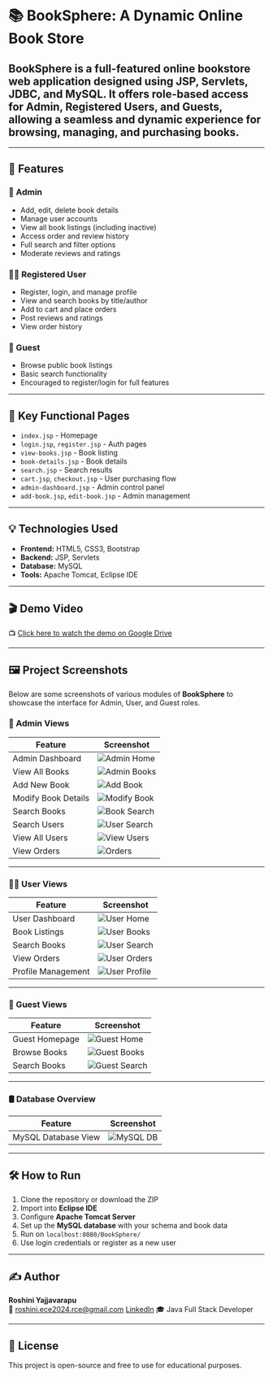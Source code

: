 # 📚 BookSphere: A Dynamic Online Book Store

## **BookSphere** is a full-featured online bookstore web application designed using **JSP, Servlets, JDBC, and MySQL**. It offers role-based access for Admin, Registered Users, and Guests, allowing a seamless and dynamic experience for browsing, managing, and purchasing books.

---

## 🚀 Features

### 👤 Admin
- Add, edit, delete book details
- Manage user accounts
- View all book listings (including inactive)
- Access order and review history
- Full search and filter options
- Moderate reviews and ratings

### 🧑‍💼 Registered User
- Register, login, and manage profile
- View and search books by title/author
- Add to cart and place orders
- Post reviews and ratings
- View order history

### 👀 Guest
- Browse public book listings
- Basic search functionality
- Encouraged to register/login for full features

---

## 🔎 Key Functional Pages

- `index.jsp` - Homepage  
- `login.jsp`, `register.jsp` - Auth pages  
- `view-books.jsp` - Book listing  
- `book-details.jsp` - Book details  
- `search.jsp` - Search results  
- `cart.jsp`, `checkout.jsp` - User purchasing flow  
- `admin-dashboard.jsp` - Admin control panel  
- `add-book.jsp`, `edit-book.jsp` - Admin management  

---

## 💡 Technologies Used

- **Frontend:** HTML5, CSS3, Bootstrap  
- **Backend:** JSP, Servlets  
- **Database:** MySQL  
- **Tools:** Apache Tomcat, Eclipse IDE  

---

## 🎬 Demo Video

📺 [Click here to watch the demo on Google Drive](https://drive.google.com/file/d/1fmdu7G9BNVQw2Uj-540KXVnSCBWQoeJO/view?usp=sharing)


---

## 🖼️ Project Screenshots

Below are some screenshots of various modules of **BookSphere** to showcase the interface for Admin, User, and Guest roles.

### 🔐 Admin Views

| Feature | Screenshot |
|--------|------------|
| Admin Dashboard | ![Admin Home](/Screenshots/admin-home.png) |
| View All Books | ![Admin Books](/Screenshots/admin-books.png?raw=true) |
| Add New Book | ![Add Book](/Screenshots/admin-add-book.png?raw=true) |
| Modify Book Details | ![Modify Book](/Screenshots/admin-book-modify.png?raw=true) |
| Search Books | ![Book Search](/Screenshots/admin-book-search.png?raw=true) |
| Search Users | ![User Search](/Screenshots/admin-search-user.png?raw=true) |
| View All Users | ![View Users](/Screenshots/admin-view-users.png?raw=true) |
| View Orders | ![Orders](/Screenshots/admin-view-orders.png?raw=true) |

---

### 🧑‍💼 User Views

| Feature | Screenshot |
|--------|------------|
| User Dashboard | ![User Home](/Screenshots/user-home.png?raw=true) |
| Book Listings | ![User Books](/Screenshots/user-books.png?raw=true) |
| Search Books | ![User Search](/Screenshots/user-search.png?raw=true) |
| View Orders | ![User Orders](/Screenshots/user-orders.png?raw=true) |
| Profile Management | ![User Profile](/Screenshots/user-profile.png?raw=true) |

---

### 👀 Guest Views

| Feature | Screenshot |
|--------|------------|
| Guest Homepage | ![Guest Home](/Screenshots/guest-home.png?raw=true) |
| Browse Books | ![Guest Books](/Screenshots/guest-books.png?raw=true) |
| Search Books | ![Guest Search](/Screenshots/guest-search.png?raw=true) |

---

### 🛢️ Database Overview

| Feature | Screenshot |
|--------|------------|
| MySQL Database View | ![MySQL DB](/Screenshots/mysl-db.png?raw=true) |

---

## 🛠️ How to Run

1. Clone the repository or download the ZIP
2. Import into **Eclipse IDE**
3. Configure **Apache Tomcat Server**
4. Set up the **MySQL database** with your schema and book data
5. Run on `localhost:8080/BookSphere/`
6. Use login credentials or register as a new user

---

## ✍️ Author

**Roshini Yajjavarapu**  
📧 roshini.ece2024.rce@gmail.com 
[LinkedIn](https://www.linkedin.com/in/roshini-y-291905253/)
🎓 Java Full Stack Developer  

---

## 📜 License

This project is open-source and free to use for educational purposes.

